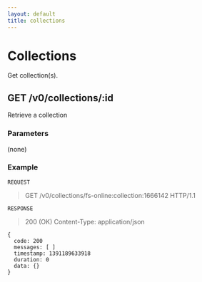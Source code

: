 ```yaml
---
layout: default
title: collections
---
```


# Collections
Get collection(s).

## GET /v0/collections/:id
Retrieve a collection

### Parameters
(none)

### Example

`REQUEST`
> GET /v0/collections/fs-online:collection:1666142 HTTP/1.1

`RESPONSE`
> 200 (OK)
> Content-Type: application/json

````
{
  code: 200
  messages: [ ]
  timestamp: 1391189633918
  duration: 0
  data: {}
}
````